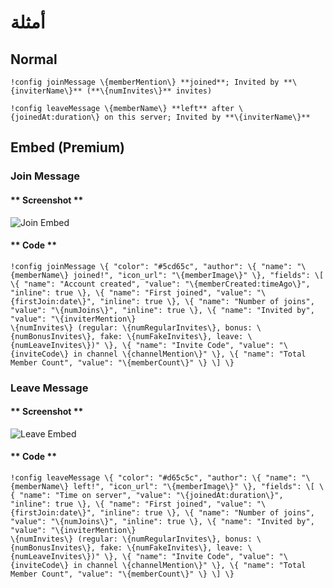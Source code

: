 # أمثلة

## Normal

```text
!config joinMessage \{memberMention\} **joined**; Invited by **\{inviterName\}** (**\{numInvites\}** invites)
```

```text
!config leaveMessage \{memberName\} **left** after \{joinedAt:duration\} on this server; Invited by **\{inviterName\}**
```

## Embed \(Premium\)

### Join Message

<!-- tabs:start -->

#### ** Screenshot **

![Join Embed](../../../assets/invite-manager-join-message-premium.png)

#### ** Code **

```text
!config joinMessage \{ "color": "#5cd65c", "author": \{ "name": "\{memberName\} joined!", "icon_url": "\{memberImage\}" \}, "fields": \[ \{ "name": "Account created", "value": "\{memberCreated:timeAgo\}", "inline": true \}, \{ "name": "First joined", "value": "\{firstJoin:date\}", "inline": true \}, \{ "name": "Number of joins", "value": "\{numJoins\}", "inline": true \}, \{ "name": "Invited by", "value": "\{inviterMention\}
\{numInvites\} (regular: \{numRegularInvites\}, bonus: \{numBonusInvites\}, fake: \{numFakeInvites\}, leave: \{numLeaveInvites\})" \}, \{ "name": "Invite Code", "value": "\{inviteCode\} in channel \{channelMention\}" \}, \{ "name": "Total Member Count", "value": "\{memberCount\}" \} \] \}
```

<!-- tabs:end -->

### Leave Message

<!-- tabs:start -->

#### ** Screenshot **

![Leave Embed](../../../assets/invite-manager-leave-message-premium.png)

#### ** Code **

```text
!config leaveMessage \{ "color": "#d65c5c", "author": \{ "name": "\{memberName\} left!", "icon_url": "\{memberImage\}" \}, "fields": \[ \{ "name": "Time on server", "value": "\{joinedAt:duration\}", "inline": true \}, \{ "name": "First joined", "value": "\{firstJoin:date\}", "inline": true \}, \{ "name": "Number of joins", "value": "\{numJoins\}", "inline": true \}, \{ "name": "Invited by", "value": "\{inviterMention\}
\{numInvites\} (regular: \{numRegularInvites\}, bonus: \{numBonusInvites\}, fake: \{numFakeInvites\}, leave: \{numLeaveInvites\})" \}, \{ "name": "Invite Code", "value": "\{inviteCode\} in channel \{channelMention\}" \}, \{ "name": "Total Member Count", "value": "\{memberCount\}" \} \] \}
```

<!-- tabs:end -->
